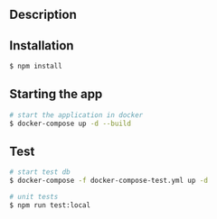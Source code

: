 
## Description

## Installation

```bash
$ npm install
```

## Starting the app

```bash
# start the application in docker
$ docker-compose up -d --build
```

## Test

```bash
# start test db
$ docker-compose -f docker-compose-test.yml up -d 

# unit tests
$ npm run test:local
```
